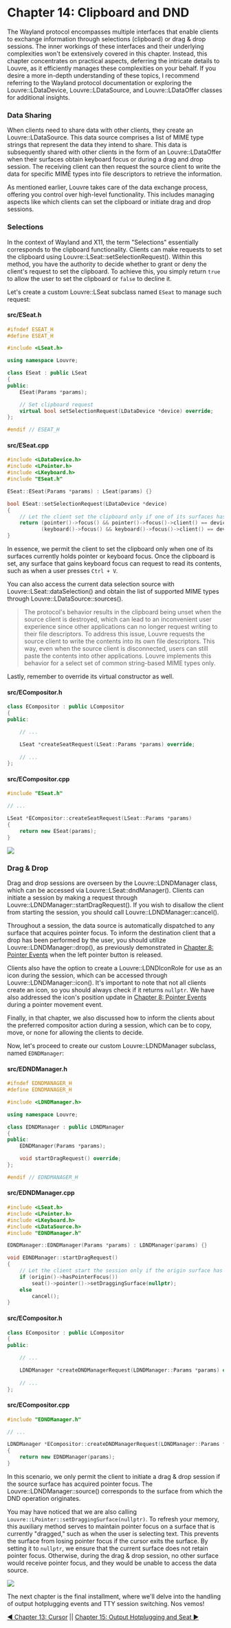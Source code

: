 # Chapter 14: Clipboard and DND

The Wayland protocol encompasses multiple interfaces that enable clients to exchange information through selections (clipboard) or drag & drop sessions. The inner workings of these interfaces and their underlying complexities won't be extensively covered in this chapter. Instead, this chapter concentrates on practical aspects, deferring the intricate details to Louvre, as it efficiently manages these complexities on your behalf. If you desire a more in-depth understanding of these topics, I recommend referring to the Wayland protocol documentation or exploring the Louvre::LDataDevice, Louvre::LDataSource, and Louvre::LDataOffer classes for additional insights.

### Data Sharing

When clients need to share data with other clients, they create an Louvre::LDataSource. This data source comprises a list of MIME type strings that represent the data they intend to share. This data is subsequently shared with other clients in the form of an Louvre::LDataOffer when their surfaces obtain keyboard focus or during a drag and drop session. The receiving client can then request the source client to write the data for specific MIME types into file descriptors to retrieve the information.

As mentioned earlier, Louvre takes care of the data exchange process, offering you control over high-level functionality. This includes managing aspects like which clients can set the clipboard or initiate drag and drop sessions.

### Selections

In the context of Wayland and X11, the term "Selections" essentially corresponds to the clipboard functionality. Clients can make requests to set the clipboard using Louvre::LSeat::setSelectionRequest(). Within this method, you have the authority to decide whether to grant or deny the client's request to set the clipboard. To achieve this, you simply return `true` to allow the user to set the clipboard or `false` to decline it.

Let's create a custom Louvre::LSeat subclass named `ESeat` to manage such request:

#### src/ESeat.h

```cpp
#ifndef ESEAT_H
#define ESEAT_H

#include <LSeat.h>

using namespace Louvre;

class ESeat : public LSeat
{
public:
    ESeat(Params *params);

    // Set clipboard request
    virtual bool setSelectionRequest(LDataDevice *device) override;
};

#endif // ESEAT_H
```

#### src/ESeat.cpp

```cpp
#include <LDataDevice.h>
#include <LPointer.h>
#include <LKeyboard.h>
#include "ESeat.h"

ESeat::ESeat(Params *params) : LSeat(params) {}

bool ESeat::setSelectionRequest(LDataDevice *device)
{
    // Let the client set the clipboard only if one of its surfaces has pointer or keyboard focus
    return (pointer()->focus() && pointer()->focus()->client() == device->client()) ||
           (keyboard()->focus() && keyboard()->focus()->client() == device->client());
}
```

In essence, we permit the client to set the clipboard only when one of its surfaces currently holds pointer or keyboard focus. Once the clipboard is set, any surface that gains keyboard focus can request to read its contents, such as when a user presses `Ctrl + V`.

You can also access the current data selection source with Louvre::LSeat::dataSelection() and obtain the list of supported MIME types through Louvre::LDataSource::sources().

> The protocol's behavior results in the clipboard being unset when the source client is destroyed, which can lead to an inconvenient user experience since other applications can no longer request writing to their file descriptors. To address this issue, Louvre requests the source client to write the contents into its own file descriptors. This way, even when the source client is disconnected, users can still paste the contents into other applications. Louvre implements this behavior for a select set of common string-based MIME types only.

Lastly, remember to override its virtual constructor as well.

#### src/ECompositor.h

```cpp
class ECompositor : public LCompositor
{
public:

    // ...

    LSeat *createSeatRequest(LSeat::Params *params) override;
    
    // ...
};
```

#### src/ECompositor.cpp

```cpp
#include "ESeat.h"

// ...

LSeat *ECompositor::createSeatRequest(LSeat::Params *params)
{
    return new ESeat(params);
}
```

<img src="https://lh3.googleusercontent.com/pw/ADCreHdgbJtLy_zUvO4NO1osqHXHK1Ihe0whT9ELd9br8qTykn0yhxWQ7VRJYP8sD01h-o8AnvFXBj0oAQBFblnWOTycMf0KRmKK3ymDFgiAkO14GAJJ3HA=w2400"/>

### Drag & Drop

Drag and drop sessions are overseen by the Louvre::LDNDManager class, which can be accessed via Louvre::LSeat::dndManager(). Clients can initiate a session by making a request through Louvre::LDNDManager::startDragRequest(). If you wish to disallow the client from starting the session, you should call Louvre::LDNDManager::cancel().

Throughout a session, the data source is automatically dispatched to any surface that acquires pointer focus. To inform the destination client that a drop has been performed by the user, you should utilize Louvre::LDNDManager::drop(), as previously demonstrated in [Chapter 8: Pointer Events](md_md_tutorial_08.html) when the left pointer button is released.

Clients also have the option to create a Louvre::LDNDIconRole for use as an icon during the session, which can be accessed through Louvre::LDNDManager::icon(). It's important to note that not all clients create an icon, so you should always check if it returns `nullptr`. We have also addressed the icon's position update in [Chapter 8: Pointer Events](md_md_tutorial_08.html) during a pointer movement event.

Finally, in that chapter, we also discussed how to inform the clients about the preferred compositor action during a session, which can be to copy, move, or none for allowing the clients to decide.

Now, let's proceed to create our custom Louvre::LDNDManager subclass, named `EDNDManager`:

#### src/EDNDManager.h

```cpp
#ifndef EDNDMANAGER_H
#define EDNDMANAGER_H

#include <LDNDManager.h>

using namespace Louvre;

class EDNDManager : public LDNDManager
{
public:
    EDNDManager(Params *params);

    void startDragRequest() override;
};

#endif // EDNDMANAGER_H
```

#### src/EDNDManager.cpp

```cpp
#include <LSeat.h>
#include <LPointer.h>
#include <LKeyboard.h>
#include <LDataSource.h>
#include "EDNDManager.h"

EDNDManager::EDNDManager(Params *params) : LDNDManager(params) {}

void EDNDManager::startDragRequest()
{
    // Let the client start the session only if the origin surface has pointer focus
    if (origin()->hasPointerFocus())
        seat()->pointer()->setDraggingSurface(nullptr);
    else
        cancel();
}
```

#### src/ECompositor.h

```cpp
class ECompositor : public LCompositor
{
public:

    // ...

    LDNDManager *createDNDManagerRequest(LDNDManager::Params *params) override;
    
    // ...
};
```

#### src/ECompositor.cpp

```cpp
#include "EDNDManager.h"

// ...

LDNDManager *ECompositor::createDNDManagerRequest(LDNDManager::Params *params)
{
    return new EDNDManager(params);
}
```

In this scenario, we only permit the client to initiate a drag & drop session if the source surface has acquired pointer focus. The Louvre::LDNDManager::source() corresponds to the surface from which the DND operation originates.

You may have noticed that we are also calling `Louvre::LPointer::setDraggingSurface(nullptr)`. To refresh your memory, this auxiliary method serves to maintain pointer focus on a surface that is currently "dragged," such as when the user is selecting text. This prevents the surface from losing pointer focus if the cursor exits the surface. By setting it to `nullptr`, we ensure that the current surface does not retain pointer focus. Otherwise, during the drag & drop session, no other surface would receive pointer focus, and they would be unable to access the data source.

<img src="https://lh3.googleusercontent.com/pw/ADCreHffCRJauTwh6Hg_oKaV2GBz87mJu-9iJFu_ZjowKiAqvbADV5dVCLIHshoVi_mXFHcDQTJdtrZvFBF2D7YiElihz2dNdDlf399nT_zdJfhdRm7cP9Y=w2400"/>

The next chapter is the final installment, where we'll delve into the handling of output hotplugging events and TTY session switching. Nos vemos!

<a href="md_md_tutorial_13.html">◀ Chapter 13: Cursor</a> || <a href="md_md_tutorial_15.html"> Chapter 15: Output Hotplugging and Seat ▶</a>